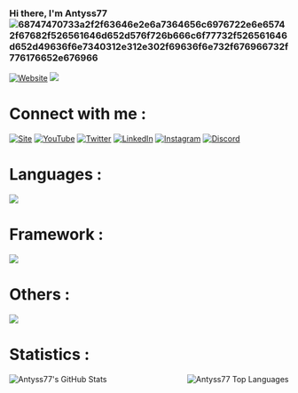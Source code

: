 ### Hi there, I'm Antyss77 ![68747470733a2f2f63646e2e6a7364656c6976722e6e65742f67682f526561646d652d576f726b666c6f77732f526561646d652d49636f6e7340312e312e302f69636f6e732f676966732f776176652e676966](https://user-images.githubusercontent.com/47704223/128958910-b987e56f-6d7a-4809-a58f-dfc491adc1d4.gif)

[![Website](https://img.shields.io/website?label=Antyss77&url=https%3A%2F%2Fwww.antyss77.com)](https://antyss77.com)
![](https://komarev.com/ghpvc/?username=Antyss77&color=blue)

# Connect with me :
[![Site](https://user-images.githubusercontent.com/47704223/128959901-41abaf89-d071-4efe-b614-b7f0649abf15.png)](https://antyss77.com/)
[![YouTube](https://user-images.githubusercontent.com/47704223/128960250-9c59fa5a-fed3-408e-9c41-9ba73a1b7429.png)](https://youtube.com/Antyss77/)
[![Twitter](https://user-images.githubusercontent.com/47704223/128960314-01c884ff-3edc-4343-83e2-4f49939fb4d4.png)](https://twitter.com/_Antyss77)
[![LinkedIn](https://user-images.githubusercontent.com/47704223/128960384-84ef3083-23c0-4799-a53f-b26ea4b63b7c.png)](https://linkedin.com/)
[![Instagram](https://user-images.githubusercontent.com/47704223/128960467-978eb1d1-653d-4cab-bd51-f1aa7f4e80e0.png)](https://instagram.com/)
[![Discord](https://user-images.githubusercontent.com/47704223/128960503-17a16290-c2b6-43f9-a862-ddd1f077617e.png)](https://discord.com/users/277483794376818689)

# Languages :
<img src="https://skillicons.dev/icons?i=java,cs,cpp,python&theme=light"/>

# Framework :
<img src="https://skillicons.dev/icons?i=spring,hibernate,dotnet,qt"/>

  
# Others :
<img src="https://skillicons.dev/icons?i=gradle,ai,ps,vscode,idea,visualstudio,git,github,stackoverflow&perline=3"/>


# Statistics :
<img align="left" alt="Antyss77's GitHub Stats" src="https://github-readme-stats-sigma-five.vercel.app/api?username=Antyss77&theme=tokyonight&show_icons=true&hide_border=true"/>
<img align="right" alt="Antyss77 Top Languages" src="https://github-readme-stats-sigma-five.vercel.app/api/top-langs/?username=Antyss77&langs_count=3&theme=tokyonight&show_icons=true)](https://github.com/anuraghazra/github-readme-stats"/>


